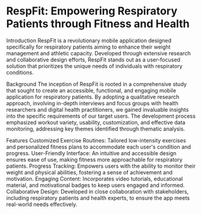 # RespFit: Empowering Respiratory Patients through Fitness and Health
Introduction
RespFit is a revolutionary mobile application designed specifically for respiratory patients aiming to enhance their weight management and athletic capacity. Developed through extensive research and collaborative design efforts, RespFit stands out as a user-focused solution that prioritizes the unique needs of individuals with respiratory conditions.

Background
The inception of RespFit is rooted in a comprehensive study that sought to create an accessible, functional, and engaging mobile application for respiratory patients. By adopting a qualitative research approach, involving in-depth interviews and focus groups with health researchers and digital health practitioners, we gained invaluable insights into the specific requirements of our target users. The development process emphasized workout variety, usability, customization, and effective data monitoring, addressing key themes identified through thematic analysis.

Features
Customized Exercise Routines: Tailored low-intensity exercises and personalized fitness plans to accommodate each user's condition and progress.
User-Friendly Interface: An intuitive and accessible design ensures ease of use, making fitness more approachable for respiratory patients.
Progress Tracking: Empowers users with the ability to monitor their weight and physical abilities, fostering a sense of achievement and motivation.
Engaging Content: Incorporates video tutorials, educational material, and motivational badges to keep users engaged and informed.
Collaborative Design: Developed in close collaboration with stakeholders, including respiratory patients and health experts, to ensure the app meets real-world needs effectively.
